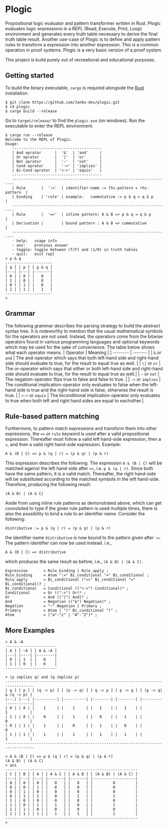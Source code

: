 # Plogic
Propositional logic evaluator and pattern transformer written in Rust. Plogic evaluates logic expressions in a REPL (Read, Execute, Print, Loop) environment and generates every truth table necessary to derive the final truth table result. Another use-case of Plogic is to define and apply pattern rules to transform a expression into another expression. This is a common operation in proof systems. Plogic is a very basic version of a proof system.

This project is build purely out of recreational and educational purposes.

## Getting started
To build the binary executable, `cargo` is required alongside the [Rust](https://www.rust-lang.org/tools/install) installation.
```
$ git clone https://github.com/Janko-dev/plogic.git
$ cd plogic
$ cargo build --release
```
Go to `target/release/` to find the `plogic.exe` (on windows). Run the executable to enter the REPL environment.

``` 
$ cargo run --release
Welcome to the REPL of Plogic.
Usage:
   ----------------------------------------
   | And oprator      |  '&'  | 'and'     |
   | Or oprator       |  '|'  | 'or'      |
   | Not oprator      |  '~'  | 'not'     |
   | Cond oprator     |  '->' | 'implies' |
   | Bi-Cond oprator  | '<->' | 'equiv'   |
   ----------------------------------------
   -----------------------------------------------------------------------
   | Rule       |  ':='  | identifier-name := lhs-pattern = rhs-pattern  |
   | binding    | 'rule' | example:   commutative := p & q = q & p       |
   -----------------------------------------------------------------------
   | Rule       |  '=>'  | inline pattern: A & B => p & q = q & p        |
   | Derivation |        | bound pattern : A & B => commutative          |
   -----------------------------------------------------------------------
   - help:   usage info
   - ans:    previous answer
   - toggle: toggle between (T/F) and (1/0) in truth tables
   - quit:   exit repl
> p & q
---------------------
[ q ] [ p ] [ p & q ]
|---| |---| |-------|
| 0 | | 0 | |   0   |
| 1 | | 0 | |   0   |
| 0 | | 1 | |   0   |
| 1 | | 1 | |   1   |
---------------------
>
```

## Grammar
The following grammar describes the parsing strategy to build the abstract syntax tree. It is noteworthy to mention that the usual mathematical symbols for the operators are not used. Instead, the operators come from the bitwise operators found in various programming languages and optional keywords which may be used for the sake of convenience. The table below shows what each operator means.
| Operator | Meaning |
| -------- | ------- |
| `&` or `and` | The and-operator which says that both left-hand side and right-hand side should evaluate to true, for the result to equal true as well. |
| `\|` or `or` | The or-operator which says that either or both left-hand side and right-hand side should evaluate to true, for the result to equal true as well.|
| `~` or `not` | The negation-operator flips true to false and false to true. |
| `->` or `implies` | The conditional implication-operator only evaluates to false when the left-hand side is true and the right-hand side is false, otherwise the result is true. |
| `<->` or `equiv` | The biconditional implication-operator only evaluates to true when both left and right hand sides are equal to eachother.|

## Rule-based pattern matching
Furthermore, to pattern match expressions and transform them into other expressions, the `=>` or `rule` keyword is used after a valid propositional expression. Thereafter must follow a valid left hand-side expression, then a `=`, and then a valid right hand-side expression. Example:

`A & (B | C) => p & (q | r) = (p & q) | (p & r)`

This expression describes the following. The expression `A & (B | C)` will be matched against the left hand-side after `=>`, i.e. `p & (q | r)`. Since both have the same pattern, it is a valid match. Thereafter, the right hand-side will be substituted according to the matched symbols in the left hand-side. Therefore, producing the following result:

`(A & B) | (A & C)`

Aside from using inline rule patterns as demonstrated above, which can get convoluted to type if the given rule pattern is used multiple times, there is also the possibility to bind a rule to an identifier name. Consider the following:

`distributive := p & (q | r) = (p & q) | (p & r)`

the identifier name `distributive` is now bound to the pattern given after `:=`. The pattern identifier can now be used instead. i.e., 

`A & (B | C) => distributive`

which produces the same result as before, i.e., `(A & B) | (A & C)`.

``` ebnf
Expression       = Rule_binding | Rule_apply ;
Rule_binding     = Atom ":=" Bi_conditional "=" Bi_conditional ;
Rule_apply       = Bi_conditional ("=>" Bi_conditional "=" Bi_conditional)? ;
Bi_conditional   = Conditional (("<->") Conditional)* ;
Conditional      = Or (("->") Or)* ;
Or               = And (("|") And)* ;
And              = Negation (("&") Negation)* ;
Negation         = "~" Negation | Primary ;
Primary          = Atom | "(" Bi_conditional ")" ;
Atom             = ["a"-"z" | "A"-"Z"]* ;
```

## More Examples
 
```
> A & ~A
-----------------------
[ A ] [ ~A ] [ A & ~A ]
|---| |----| |--------|
| 0 | | 1  | |   0    |
| 1 | | 0  | |   0    |
-----------------------
```
```
> (p implies q) and (q implies p) 
-----------------------------------------------------------------------------------
[ q ] [ p ] [ (q -> p) ] [ (p -> q) ] [ q -> p ] [ p -> q ] [ (p -> q) & (q -> p) ]
|---| |---| |----------| |----------| |--------| |--------| |---------------------|
| 0 | | 0 | |    1     | |    1     | |   1    | |   1    | |          1          |
| 1 | | 0 | |    0     | |    1     | |   0    | |   1    | |          0          |
| 0 | | 1 | |    1     | |    0     | |   1    | |   0    | |          0          |
| 1 | | 1 | |    1     | |    1     | |   1    | |   1    | |          1          |
-----------------------------------------------------------------------------------
```
```
> A & (B | C) => p & (q | r) = (p & q) | (p & r)
(A & B) | (A & C)
> ans
-----------------------------------------------------------
[ C ] [ B ] [ A ] [ A & C ] [ A & B ] [ (A & B) | (A & C) ]
|---| |---| |---| |-------| |-------| |-------------------|
| 0 | | 0 | | 0 | |   0   | |   0   | |         0         |
| 0 | | 0 | | 1 | |   0   | |   0   | |         0         |
| 0 | | 1 | | 0 | |   0   | |   0   | |         0         |
| 0 | | 1 | | 1 | |   0   | |   1   | |         1         |
| 1 | | 0 | | 0 | |   0   | |   0   | |         0         |
| 1 | | 0 | | 1 | |   1   | |   0   | |         1         |
| 1 | | 1 | | 0 | |   0   | |   0   | |         0         |
| 1 | | 1 | | 1 | |   1   | |   1   | |         1         |
-----------------------------------------------------------
>
```
```

```
